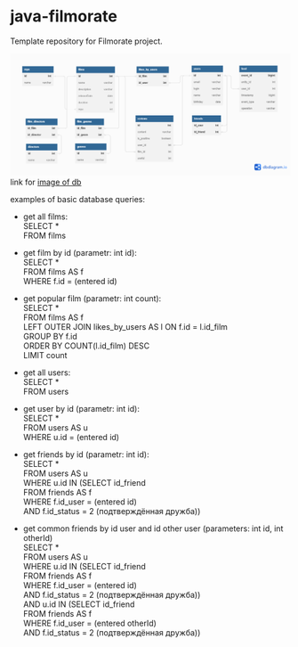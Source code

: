 # java-filmorate
Template repository for Filmorate project.

![This is an image of database](https://github.com/vladbakumenko/java-filmorate/blob/main/filmorate-db.png)
link for [image of db](https://github.com/vladbakumenko/java-filmorate/blob/main/filmorate-db.png)

examples of basic database queries:
- get all films:
<br>SELECT *
<br>FROM films

- get film by id (parametr: int id):
<br>SELECT *
<br>FROM films AS f
<br>WHERE f.id = (entered id)

- get popular film (parametr: int count):
<br>SELECT *
<br>FROM films AS f
<br>LEFT OUTER JOIN likes_by_users AS l ON f.id = l.id_film
<br>GROUP BY f.id
<br>ORDER BY COUNT(l.id_film) DESC
<br>LIMIT count

- get all users:
<br>SELECT *
<br>FROM users

- get user by id (parametr: int id):
<br>SELECT *
<br>FROM users AS u
<br>WHERE u.id = (entered id)

- get friends by id (parametr: int id):
<br>SELECT *
<br>FROM users AS u
<br>WHERE u.id IN (SELECT id_friend
       <br>FROM friends AS f
       <br>WHERE f.id_user = (entered id)
       <br>AND f.id_status = 2 (подтверждённая дружба))
       
- get common friends by id user and id other user (parameters: int id, int otherId)
<br>SELECT *
<br>FROM users AS u
<br>WHERE u.id IN (SELECT id_friend
       <br>FROM friends AS f
       <br>WHERE f.id_user = (entered id)
       <br>AND f.id_status = 2 (подтверждённая дружба))
<br>AND u.id IN (SELECT id_friend
       <br>FROM friends AS f
       <br>WHERE f.id_user = (entered otherId)
       <br>AND f.id_status = 2 (подтверждённая дружба))
       


